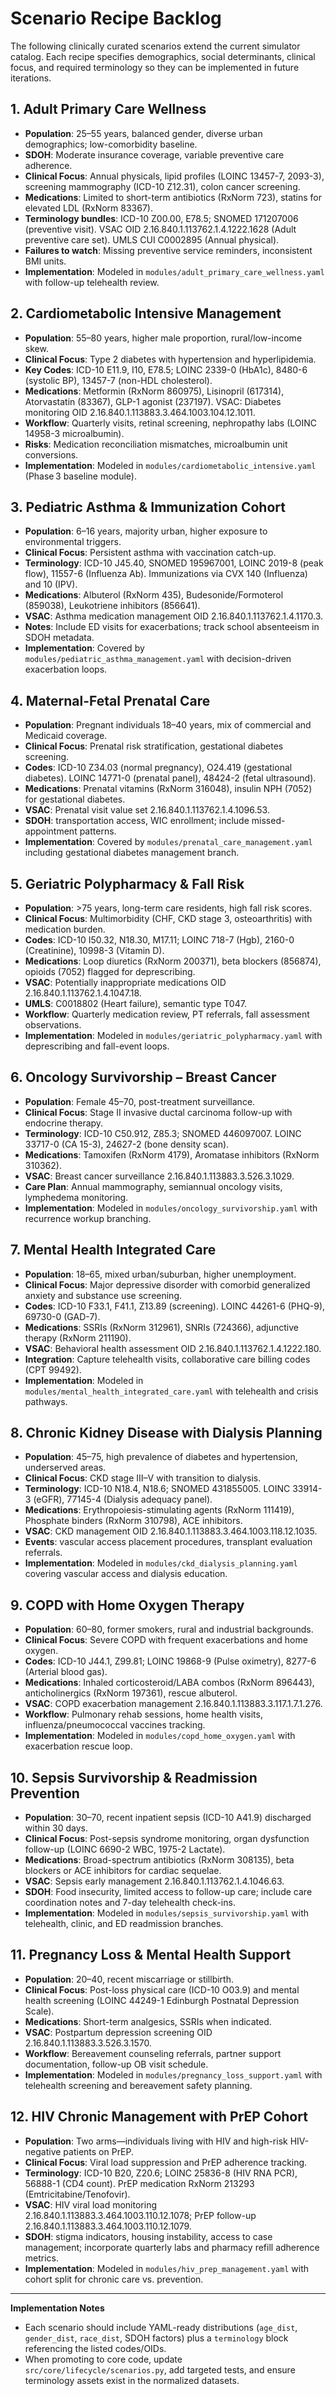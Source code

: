 # Scenario Recipe Backlog

The following clinically curated scenarios extend the current simulator catalog. Each recipe specifies demographics, social determinants, clinical focus, and required terminology so they can be implemented in future iterations.

## 1. Adult Primary Care Wellness
- **Population**: 25–55 years, balanced gender, diverse urban demographics; low-comorbidity baseline.
- **SDOH**: Moderate insurance coverage, variable preventive care adherence.
- **Clinical Focus**: Annual physicals, lipid profiles (LOINC 13457-7, 2093-3), screening mammography (ICD-10 Z12.31), colon cancer screening.
- **Medications**: Limited to short-term antibiotics (RxNorm 723), statins for elevated LDL (RxNorm 83367).
- **Terminology bundles**: ICD-10 Z00.00, E78.5; SNOMED 171207006 (preventive visit). VSAC OID 2.16.840.1.113762.1.4.1222.1628 (Adult preventive care set). UMLS CUI C0002895 (Annual physical).
- **Failures to watch**: Missing preventive service reminders, inconsistent BMI units.
- **Implementation**: Modeled in `modules/adult_primary_care_wellness.yaml` with follow-up telehealth review.

## 2. Cardiometabolic Intensive Management
- **Population**: 55–80 years, higher male proportion, rural/low-income skew.
- **Clinical Focus**: Type 2 diabetes with hypertension and hyperlipidemia.
- **Key Codes**: ICD-10 E11.9, I10, E78.5; LOINC 2339-0 (HbA1c), 8480-6 (systolic BP), 13457-7 (non-HDL cholesterol).
- **Medications**: Metformin (RxNorm 860975), Lisinopril (617314), Atorvastatin (83367), GLP-1 agonist (237197). VSAC: Diabetes monitoring OID 2.16.840.1.113883.3.464.1003.104.12.1011.
- **Workflow**: Quarterly visits, retinal screening, nephropathy labs (LOINC 14958-3 microalbumin).
- **Risks**: Medication reconciliation mismatches, microalbumin unit conversions.
- **Implementation**: Modeled in `modules/cardiometabolic_intensive.yaml` (Phase 3 baseline module).

## 3. Pediatric Asthma & Immunization Cohort
- **Population**: 6–16 years, majority urban, higher exposure to environmental triggers.
- **Clinical Focus**: Persistent asthma with vaccination catch-up.
- **Terminology**: ICD-10 J45.40, SNOMED 195967001, LOINC 2019-8 (peak flow), 11557-6 (Influenza Ab). Immunizations via CVX 140 (Influenza) and 10 (IPV).
- **Medications**: Albuterol (RxNorm 435), Budesonide/Formoterol (859038), Leukotriene inhibitors (856641).
- **VSAC**: Asthma medication management OID 2.16.840.1.113762.1.4.1170.3.
- **Notes**: Include ED visits for exacerbations; track school absenteeism in SDOH metadata.
- **Implementation**: Covered by `modules/pediatric_asthma_management.yaml` with decision-driven exacerbation loops.

## 4. Maternal-Fetal Prenatal Care
- **Population**: Pregnant individuals 18–40 years, mix of commercial and Medicaid coverage.
- **Clinical Focus**: Prenatal risk stratification, gestational diabetes screening.
- **Codes**: ICD-10 Z34.03 (normal pregnancy), O24.419 (gestational diabetes). LOINC 14771-0 (prenatal panel), 48424-2 (fetal ultrasound).
- **Medications**: Prenatal vitamins (RxNorm 316048), insulin NPH (7052) for gestational diabetes.
- **VSAC**: Prenatal visit value set 2.16.840.1.113762.1.4.1096.53.
- **SDOH**: transportation access, WIC enrollment; include missed-appointment patterns.
- **Implementation**: Covered by `modules/prenatal_care_management.yaml` including gestational diabetes management branch.

## 5. Geriatric Polypharmacy & Fall Risk
- **Population**: >75 years, long-term care residents, high fall risk scores.
- **Clinical Focus**: Multimorbidity (CHF, CKD stage 3, osteoarthritis) with medication burden.
- **Codes**: ICD-10 I50.32, N18.30, M17.11; LOINC 718-7 (Hgb), 2160-0 (Creatinine), 10998-3 (Vitamin D).
- **Medications**: Loop diuretics (RxNorm 200371), beta blockers (856874), opioids (7052) flagged for deprescribing.
- **VSAC**: Potentially inappropriate medications OID 2.16.840.1.113762.1.4.1047.18.
- **UMLS**: C0018802 (Heart failure), semantic type T047.
- **Workflow**: Quarterly medication review, PT referrals, fall assessment observations.
- **Implementation**: Modeled in `modules/geriatric_polypharmacy.yaml` with deprescribing and fall-event loops.

## 6. Oncology Survivorship – Breast Cancer
- **Population**: Female 45–70, post-treatment surveillance.
- **Clinical Focus**: Stage II invasive ductal carcinoma follow-up with endocrine therapy.
- **Terminology**: ICD-10 C50.912, Z85.3; SNOMED 446097007. LOINC 33717-0 (CA 15-3), 24627-2 (bone density scan).
- **Medications**: Tamoxifen (RxNorm 4179), Aromatase inhibitors (RxNorm 310362).
- **VSAC**: Breast cancer surveillance 2.16.840.1.113883.3.526.3.1029.
- **Care Plan**: Annual mammography, semiannual oncology visits, lymphedema monitoring.
- **Implementation**: Modeled in `modules/oncology_survivorship.yaml` with recurrence workup branching.

## 7. Mental Health Integrated Care
- **Population**: 18–65, mixed urban/suburban, higher unemployment.
- **Clinical Focus**: Major depressive disorder with comorbid generalized anxiety and substance use screening.
- **Codes**: ICD-10 F33.1, F41.1, Z13.89 (screening). LOINC 44261-6 (PHQ-9), 69730-0 (GAD-7).
- **Medications**: SSRIs (RxNorm 312961), SNRIs (724366), adjunctive therapy (RxNorm 211190).
- **VSAC**: Behavioral health assessment OID 2.16.840.1.113762.1.4.1222.180.
- **Integration**: Capture telehealth visits, collaborative care billing codes (CPT 99492).
- **Implementation**: Modeled in `modules/mental_health_integrated_care.yaml` with telehealth and crisis pathways.

## 8. Chronic Kidney Disease with Dialysis Planning
- **Population**: 45–75, high prevalence of diabetes and hypertension, underserved areas.
- **Clinical Focus**: CKD stage III–V with transition to dialysis.
- **Terminology**: ICD-10 N18.4, N18.6; SNOMED 431855005. LOINC 33914-3 (eGFR), 77145-4 (Dialysis adequacy panel).
- **Medications**: Erythropoiesis-stimulating agents (RxNorm 111419), Phosphate binders (RxNorm 310798), ACE inhibitors.
- **VSAC**: CKD management OID 2.16.840.1.113883.3.464.1003.118.12.1035.
- **Events**: vascular access placement procedures, transplant evaluation referrals.
- **Implementation**: Modeled in `modules/ckd_dialysis_planning.yaml` covering vascular access and dialysis education.

## 9. COPD with Home Oxygen Therapy
- **Population**: 60–80, former smokers, rural and industrial backgrounds.
- **Clinical Focus**: Severe COPD with frequent exacerbations and home oxygen.
- **Codes**: ICD-10 J44.1, Z99.81; LOINC 19868-9 (Pulse oximetry), 8277-6 (Arterial blood gas).
- **Medications**: Inhaled corticosteroid/LABA combos (RxNorm 896443), anticholinergics (RxNorm 197361), rescue albuterol.
- **VSAC**: COPD exacerbation management 2.16.840.1.113883.3.117.1.7.1.276.
- **Workflow**: Pulmonary rehab sessions, home health visits, influenza/pneumococcal vaccines tracking.
- **Implementation**: Modeled in `modules/copd_home_oxygen.yaml` with exacerbation rescue loop.

## 10. Sepsis Survivorship & Readmission Prevention
- **Population**: 30–70, recent inpatient sepsis (ICD-10 A41.9) discharged within 30 days.
- **Clinical Focus**: Post-sepsis syndrome monitoring, organ dysfunction follow-up (LOINC 6690-2 WBC, 1975-2 Lactate).
- **Medications**: Broad-spectrum antibiotics (RxNorm 308135), beta blockers or ACE inhibitors for cardiac sequelae.
- **VSAC**: Sepsis early management 2.16.840.1.113762.1.4.1046.63.
- **SDOH**: Food insecurity, limited access to follow-up care; include care coordination notes and 7-day telehealth check-ins.
- **Implementation**: Modeled in `modules/sepsis_survivorship.yaml` with telehealth, clinic, and ED readmission branches.

## 11. Pregnancy Loss & Mental Health Support
- **Population**: 20–40, recent miscarriage or stillbirth.
- **Clinical Focus**: Post-loss physical care (ICD-10 O03.9) and mental health screening (LOINC 44249-1 Edinburgh Postnatal Depression Scale).
- **Medications**: Short-term analgesics, SSRIs when indicated.
- **VSAC**: Postpartum depression screening OID 2.16.840.1.113883.3.526.3.1570.
- **Workflow**: Bereavement counseling referrals, partner support documentation, follow-up OB visit schedule.
- **Implementation**: Modeled in `modules/pregnancy_loss_support.yaml` with telehealth screening and bereavement safety planning.

## 12. HIV Chronic Management with PrEP Cohort
- **Population**: Two arms—individuals living with HIV and high-risk HIV-negative patients on PrEP.
- **Clinical Focus**: Viral load suppression and PrEP adherence tracking.
- **Terminology**: ICD-10 B20, Z20.6; LOINC 25836-8 (HIV RNA PCR), 56888-1 (CD4 count). PrEP medication RxNorm 213293 (Emtricitabine/Tenofovir).
- **VSAC**: HIV viral load monitoring 2.16.840.1.113883.3.464.1003.110.12.1078; PrEP follow-up 2.16.840.1.113883.3.464.1003.110.12.1079.
- **SDOH**: stigma indicators, housing instability, access to case management; incorporate quarterly labs and pharmacy refill adherence metrics.
- **Implementation**: Modeled in `modules/hiv_prep_management.yaml` with cohort split for chronic care vs. prevention.

---

**Implementation Notes**
- Each scenario should include YAML-ready distributions (`age_dist`, `gender_dist`, `race_dist`, SDOH factors) plus a `terminology` block referencing the listed codes/OIDs.
- When promoting to core code, update `src/core/lifecycle/scenarios.py`, add targeted tests, and ensure terminology assets exist in the normalized datasets.
